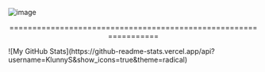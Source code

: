 ![image](https://github.com/user-attachments/assets/f6ea49e2-211c-499a-a712-c77c2c2478ad)
<div align="center">
  
=================================================================

</div>
![My GitHub Stats](https://github-readme-stats.vercel.app/api?username=KlunnyS&show_icons=true&theme=radical)


<!--
**KlunnyS/KlunnyS** is a ✨ _special_ ✨ repository because its `README.md` (this file) appears on your GitHub profile.

Here are some ideas to get you started:

- 🔭 I’m currently working on ...
- 🌱 I’m currently learning ...
- 👯 I’m looking to collaborate on ...
- 🤔 I’m looking for help with ...
- 💬 Ask me about ...
- 📫 How to reach me: ...
- 😄 Pronouns: ...
- ⚡ Fun fact: ...
-->
